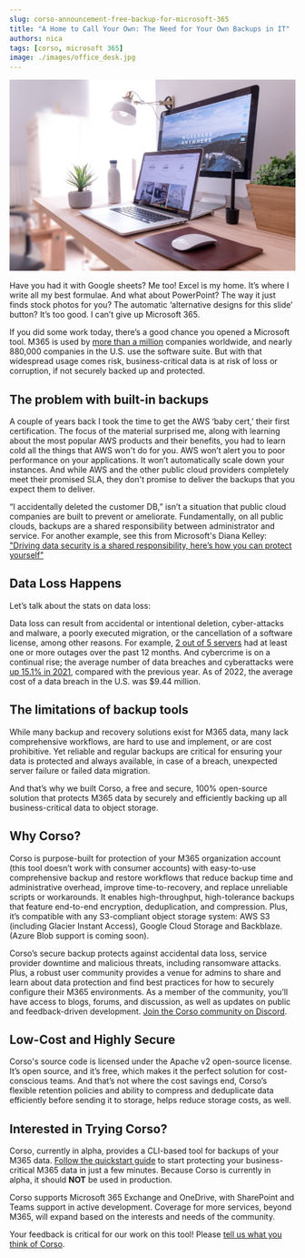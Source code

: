 ```yaml
---
slug: corso-announcement-free-backup-for-microsoft-365
title: "A Home to Call Your Own: The Need for Your Own Backups in IT"
authors: nica
tags: [corso, microsoft 365]
image: ./images/office_desk.jpg
---
```


![Office desk](./images/office_desk.jpg)

Have you had it with Google sheets? Me too! Excel is my home. It’s where I write all my best formulae. And what
about PowerPoint? The way it just finds stock photos for you? The automatic ‘alternative designs for this slide’
button? It’s too good. I can’t give up Microsoft 365.

If you did some work today, there’s a good chance you opened a Microsoft tool. M365 is used by
[more than a million](https://www.statista.com/statistics/983321/worldwide-office-365-user-numbers-by-country/)
companies worldwide, and nearly 880,000 companies in the U.S. use the software suite. But with that widespread usage
comes risk, business-critical data is at risk of loss or corruption, if not securely backed up and protected.

<!-- truncate -->

## The problem with built-in backups

A couple of years back I took the time to get the AWS ‘baby cert,’ their first certification. The focus of the
material surprised me, along with learning about the most popular AWS products and their benefits, you had to learn
cold all the things that AWS won't do for you. AWS won’t alert you to poor performance on your applications. It
won’t automatically scale down your instances. And while AWS and the other public cloud providers completely meet their
promised SLA, they don't promise to deliver the backups that you expect them to deliver.

“I accidentally deleted the customer DB,” isn’t a situation that public cloud companies are built to prevent or
ameliorate. Fundamentally, on all public clouds, backups are a shared responsibility between administrator and service.
For another example, see this from Microsoft's Diana Kelley:
["Driving data security is a shared responsibility, here’s how you can protect yourself"](https://www.statista.com/statistics/983321/worldwide-office-365-user-numbers-by-country/)

## Data Loss Happens

Let’s talk about the stats on data loss:

Data loss can result from accidental or intentional deletion, cyber-attacks and malware, a poorly executed migration,
or the cancellation of a software license, among other reasons. For example,
[2 out of 5 servers](https://www.veeam.com/blog/data-loss-2022.html) had at least one or more outages over the
past 12 months. And cybercrime is on a continual rise; the average number of data breaches and cyberattacks were
[up 15.1% in 2021](https://www.forbes.com/sites/chuckbrooks/2022/06/03/alarming-cyber-statistics-for-mid-year-2022-that-you-need-to-know/?sh=642204357864),
compared with the previous year. As of 2022, the average cost of a data breach in the U.S. was $9.44 million.

## The limitations of backup tools

While many backup and recovery solutions exist for M365 data, many lack comprehensive workflows, are hard to use and
implement, or are cost prohibitive. Yet reliable and regular backups are critical for ensuring your data is protected
and always available, in case of a breach, unexpected server failure or failed data migration.

And that’s why we built Corso, a free and secure, 100% open-source solution that protects M365 data by securely and
efficiently backing up all business-critical data to object storage.

## Why Corso?

<!-- vale alex.Condescending = NO -->

Corso is purpose-built for protection of your M365 organization account (this tool doesn’t work with consumer accounts)
with easy-to-use comprehensive backup and restore workflows that reduce backup time and administrative overhead,
improve time-to-recovery, and replace unreliable scripts or workarounds. It enables high-throughput, high-tolerance
backups that feature end-to-end encryption, deduplication, and compression. Plus, it’s compatible with any S3-compliant
object storage system: AWS S3 (including Glacier Instant Access), Google Cloud Storage and Backblaze. (Azure Blob
support is coming soon).

<!-- vale alex.Condescending = YES -->

Corso’s secure backup protects against accidental data loss, service provider downtime and malicious threats, including
ransomware attacks. Plus, a robust user community provides a venue for admins to share and learn about data protection
and find best practices for how to securely configure their M365 environments. As a member of the community, you’ll
have access to blogs, forums, and discussion, as well as updates on public and feedback-driven development.
[Join the Corso community on Discord](https://discord.gg/63DTTSnuhT).

## Low-Cost and Highly Secure

Corso's source code is licensed under the Apache v2 open-source license. It’s open source, and it’s free, which makes
it the perfect solution for cost-conscious teams. And that’s not where the cost savings end, Corso’s flexible retention
policies and ability to compress and deduplicate data efficiently before sending it to storage, helps reduce storage
costs, as well.

## Interested in Trying Corso?

<!-- vale Microsoft.Contractions = NO -->

Corso, currently in alpha, provides a CLI-based tool for backups of your M365 data.
[Follow the quickstart guide](../../docs/quickstart) to start protecting your business-critical M365 data in
just a few minutes. Because Corso is currently in alpha, it should **NOT** be used in production.

<!-- vale Microsoft.Contractions = YES -->

Corso supports Microsoft 365 Exchange and OneDrive, with SharePoint and Teams support in active development. Coverage
for more services, beyond M365, will expand based on the interests and needs of the community.

Your feedback is critical for our work on this tool! Please
[tell us what you think of Corso](https://discord.gg/63DTTSnuhT).
